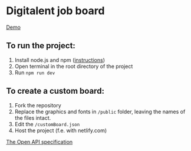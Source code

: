# Digitalent job board

[Demo](https://digitalentjobs.netlify.app/)

## To run the project:

1. Install node.js and npm ([instructions](https://docs.npmjs.com/downloading-and-installing-node-js-and-npm))
2. Open terminal in the root directory of the project
3. Run `npm run dev`

## To create a custom board:

1. Fork the repository
2. Replace the graphics and fonts in `/public` folder, leaving the names of the files intact.
3. Edit the `/customBoard.json`
4. Host the project (f.e. with netlify.com)

[The Open API specification](https://app.swaggerhub.com/apis-docs/filipkowal/jobs/1.0)
